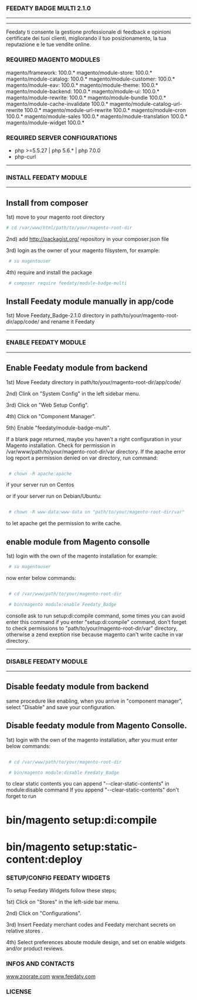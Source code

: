 ### FEEDATY BADGE MULTI 2.1.0
---------------------------------------------------------------------------------------------------------------------
---------------------------------------------------------------------------------------------------------------------
Feedaty ti consente la gestione professionale
di feedback e opinioni certificate dei tuoi clienti,
migliorando il tuo posizionamento,
la tua reputazione e le tue vendite online.

### REQUIRED MAGENTO MODULES

magento/framework: 					100.0.*
magento/module-store: 				100.0.*
magento/module-catalog: 			100.0.*
magento/module-customer: 			100.0.*
magento/module-eav: 				100.0.*
magento/module-theme: 				100.0.*
magento/module-backend: 			100.0.*
magento/module-ui: 					100.0.*
magento/module-rewrite: 			100.0.*
magento/module-bundle				100.0.*
magento/module-cache-invalidate		100.0.*
magento/module-catalog-url-rewrite	100.0.*
magento/module-url-rewrite 			100.0.*
magento/module-cron					100.0.*
magento/module-sales				100.0.*
magento/module-translation			100.0.*
magento/module-widget				100.0.*

### REQUIRED SERVER CONFIGURATIONS

- php >=5.5.27 | php 5.6.* | php 7.0.0
- php-curl 


---------------------------------------------------------------------------------------------------------------------
### INSTALL FEEDATY MODULE
---------------------------------------------------------------------------------------------------------------------
## Install from composer

1st) move to your magento root directory
 ```bash
 # cd /var/www/html/path/to/your/magento-root-dir

```

2nd) add http://packagist.org/ repository in your composer.json file

3rd) login as the owner of your magento filsystem, for example:
```bash
 # su magentouser
```
4th) require and install the package

```bash
 # composer require feedaty/module-badge-multi

```
 
## Install Feedaty module manually in app/code

1st) Move Feedaty_Badge-2.1.0 directory in path/to/your/magento-root-dir/app/code/ and rename it Feedaty


---------------------------------------------------------------------------------------------------------------------
### ENABLE FEEDATY MODULE
---------------------------------------------------------------------------------------------------------------------
## Enable Feedaty module from backend
1st) Move Feedaty directory in path/to/your/magento-root-dir/app/code/

2nd) Clink on "System Config" in the left sidebar menu.

3rd) Click on "Web Setup Config".

4th) Click on "Component Manager".

5th) Enable "feedaty/module-badge-multi".

If a blank page returned, maybe you haven't a right configuration in your
Magento installation.
Check for permission in /var/www/path/to/your/magento-root-dir/var directory.
If the apache error log report a permission denied on var 
directory, run command:
```bash

 # chown -R apache:apache 

```
if your server run on Centos

or if your server run on Debian/Ubuntu:

```bash

 # chown -R www-data:www-data on "path/to/your/magento-root-dir/var"

```

 to let apache get the permission to write cache.

## enable module from Magento consolle 
1st) login with the own of the magento installation for example:

```bash
 # su magentouser
```

now enter below commands:

```bash

 # cd /var/www/path/to/your/magento-root-dir

 # bin/magento module:enable Feedaty_Badge

```
 consolle ask to run setup:di:compile command, some times you can avoid enter this command
 if you enter "setup:di:compile" command, don't forget to check permissions to 
 "path/to/your/magento-root-dir/var" directory, otherwise a zend exeption rise
 because magento can't write cache in var directory.

-----------------------------------------------------------------------------------------------------------------------
### DISABLE FEEDATY MODULE
-----------------------------------------------------------------------------------------------------------------------
## Disable feedaty module from backend

same procedure like enabling, when you arrive in "component manager", select "Disable" and save your configuration.

## Disable feedaty module from Magento Consolle.

1st) login with the own of the magento installation, after you must enter below commands:
```bash

 # cd /var/www/path/to/your/magento-root-dir

 # bin/magento module:disable Feedaty_Badge

```
to clear static contents you can append "--clear-static-contents" in module:disable command
If you append "--clear-static-contents" don't forget to run

 # bin/magento setup:di:compile
 # bin/magento setup:static-content:deploy

### SETUP/CONFIG FEEDATY WIDGETS

To setup Feedaty Widgets follow these steps;

1st) Click on "Stores" in the left-side bar menu.

2nd) Click on "Configurations".

3rd) Insert Feedaty merchant codes and Feedaty merchant secrets on relative stores .

4th) Select preferences aboute module design, and set on enable widgets and/or product reviews.


### INFOS AND CONTACTS

www.zoorate.com
www.feedaty.com

### LICENSE


